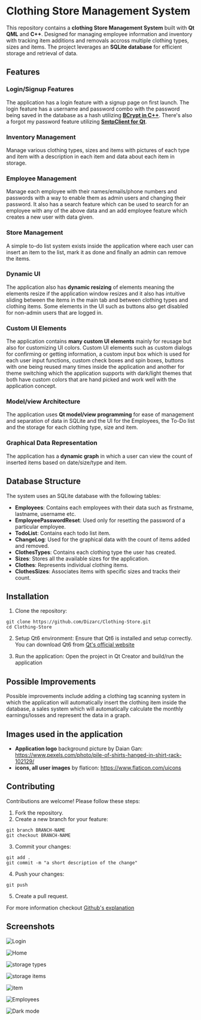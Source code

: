 # Clothing Store Management System
This repository contains a **clothing Store Management System** built with **Qt QML** and **C++**.
Designed for managing employee information and inventory with tracking item additions and removals accross multiple clothing types, sizes and items. The project leverages an **SQLite database** for efficient storage and retrieval of data.

## Features

### Login/Signup Features
The application has a login feature with a signup page on first launch. The login feature has a username and password combo with the password being saved in the database as a hash utilizing **[BCrypt in C++](https://github.com/Dizarc/Bcryptcpp.git)**. There's also a forgot my password feature utilizing **[SmtpClient for Qt](https://github.com/bluetiger9/SmtpClient-for-Qt.git)**.

### Inventory Management
Manage various clothing types, sizes and items with pictures of each type and item with a description in each item and data about each item in storage.

### Employee Management
Manage each employee with their names/emails/phone numbers and passwords with a way to enable them as admin users and changing their password. It also has a search feature which can be used to search for an employee with any of the above data and an add employee feature which creates a new user with data given.

### Store Management
A simple to-do list system exists inside the application where each user can insert an item to the list, mark it as done and finally an admin can remove the items. 

### Dynamic UI
The application also has **dynamic resizing** of elements meaning the elements resize if the application window resizes and it also has intuitive sliding between the items in the main tab and between clothing types and clothing items. Some elements in the UI such as buttons also get disabled for non-admin users that are logged in.

### Custom UI Elements
The application contains **many custom UI elements** mainly for reusage but also for customizing UI colors.
Custom UI elements such as custom dialogs for confirming or getting information, a custom input box which is used for each user input functions, custom check boxes and spin boxes, buttons with one being reused many times inside the application and another for theme switching which the application supports with dark/light themes that both have custom colors that are hand picked and work well with the application concept.

### Model/view Architecture
The application uses **Qt model/view programming** for ease of management and separation of data in SQLite and the UI for the Employees, the To-Do list and the storage for each clothing type, size and item.

### Graphical Data Representation
The application has a **dynamic graph** in which a user can view the count of inserted items based on date/size/type and item. 

## Database Structure
The system uses an SQLite database with the following tables:
  * **Employees**: Contains each employees with their data such as firstname, lastname, username etc.
  * **EmployeePasswordReset**: Used only for resetting the password of a particular employee.
  * **TodoList**: Contains each todo list item.
  * **ChangeLog**: Used for the graphical data with the count of items added and removed.
  * **ClothesTypes**: Contains each clothing type the user has created.
  * **Sizes**: Stores all the available sizes for the application.
  * **Clothes**: Represents individual clothing items.
  * **ClothesSizes**: Associates items with specific sizes and tracks their count.

## Installation
1. Clone the repository:
```
git clone https://github.com/Dizarc/Clothing-Store.git
cd Clothing-Store
```
2. Setup Qt6 environment:
Ensure that Qt6 is installed and setup correctly. You can download Qt6 from [Qt's official website](https://www.qt.io/download-dev)

3. Run the application:
Open the project in Qt Creator and build/run the application

## Possible Improvements
Possible improvements include adding a clothing tag scanning system in which the application will automatically insert the clothing item inside the database, a sales system which will automatically calculate the monthly earnings/losses and represent the data in a graph.

## Images used in the application
 * **Application logo** background picture by Daian Gan: https://www.pexels.com/photo/pile-of-shirts-hanged-in-shirt-rack-102129/
 * **icons, all user images**  by flaticon: https://www.flaticon.com/uicons

## Contributing
Contributions are welcome!
Please follow these steps:
1. Fork the repository.
2. Create a new branch for your feature:
```
git branch BRANCH-NAME
git checkout BRANCH-NAME
```
3. Commit your changes:
```
git add .
git commit -m "a short description of the change"
```
4. Push your changes:
```
git push
```
5. Create a pull request.

For more information checkout [Github's explanation](https://docs.github.com/en/get-started/exploring-projects-on-github/contributing-to-a-project)

## Screenshots

![Login](/Screenshots/image-6.png)

![Home](/Screenshots/image.png)

![storage types](/Screenshots/image-1.png)

![storage items](/Screenshots/image-2.png)

![item](/Screenshots/image-3.png)

![Employees](/Screenshots/image-4.png)

![Dark mode](/Screenshots/image-5.png)